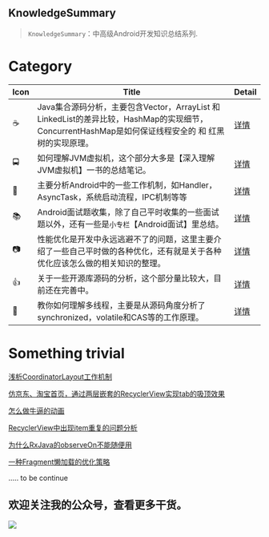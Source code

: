 ## KnowledgeSummary

> `KnowledgeSummary`：中高级Android开发知识总结系列.

# Category

Icon | Title | Detail
---|--- |---
☕️ | Java集合源码分析，主要包含Vector，ArrayList 和LinkedList的差异比较，HashMap的实现细节，ConcurrentHashMap是如何保证线程安全的 和 红黑树的实现原理。 | [详情](./Docs/Java/Java系列集合源码分析.md)
🚍 | 如何理解JVM虚拟机，这个部分大多是【深入理解JVM虚拟机】一书的总结笔记。 | [详情](./Docs/JVM/深入理解JVM虚拟机读书笔记.md)
🤖 | 主要分析Android中的一些工作机制，如Handler，AsyncTask，系统启动流程，IPC机制等等 | [详情](./Docs/Android/Android系统工作机制分析.md)
📚 | Android面试题收集，除了自己平时收集的一些面试题以外，还有一些是`小专栏`【Android面试】里总结。 | [详情](./Docs/Android/面试题收集/Android面试题系列.md)
📷 | 性能优化是开发中永远逃避不了的问题，这里主要介绍了一些自己平时做的各种优化，还有就是关于各种优化应该怎么做的相关知识的整理。 | [详情](./Docs/PerformanceOptimization/App的性能优化系列文章.md)
👍 | 关于一些开源库源码的分析，这个部分量比较大，目前还在完善中。 | [详情](./Docs/Android/开源库/开源库源码分析系列文章.md)
🔐 | 教你如何理解多线程，主要是从源码角度分析了synchronized，volatile和CAS等的工作原理。 | [详情](./Docs/MultiThread/Java中多线程理解系列.md)

# Something trivial

[浅析CoordinatorLayout工作机制](./Docs/Android/UI/解决CoordinatorLayout的动画抖动以及回弹问题.md)

[仿京东、淘宝首页，通过两层嵌套的RecyclerView实现tab的吸顶效果](./Docs/Android/UI/仿京东、淘宝首页，通过两层嵌套的RecyclerView实现tab的吸顶效果.md)

[怎么做牛逼的动画](./Docs/Android/其他/怎么做牛逼的动画.md)

[RecyclerView中出现item重复的问题分析](./Docs/Android/UI/RecyclerView中出现item重复的问题分析.md)

[为什么RxJava的observeOn不能随便用](./Docs/Android/为什么RxJava的observeOn不能随便用.md)

[一种Fragment懒加载的优化策略](./Docs/PerformanceOptimization/一种Fragment懒加载的优化策略.md)

..... to be continue


## 欢迎关注我的公众号，查看更多干货。
![](https://raw.githubusercontent.com/JasonGaoH/Images/master/uPic/扫码_搜索联合传播样式-标准色版.png)

